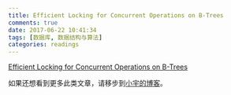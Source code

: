 ```yaml
---
title: Efficient Locking for Concurrent Operations on B-Trees
comments: true
date: 2017-06-22 10:41:34
tags: [数据库, 数据结构与算法]
categories: readings
---
```


[Efficient Locking for Concurrent Operations on B-Trees](/uploads/Efficient-Locking-for-Concurrent-Operations-on-B-Trees.pdf)

如果还想看到更多此类文章，请移步到[小宇的博客](http://shenyu.wiki)。
